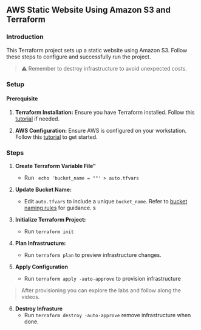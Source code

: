 ## AWS Static Website Using Amazon S3 and Terraform

### Introduction

This Terraform project sets up a static website using Amazon S3. Follow these steps to configure and successfully run the project.

> :warning: Remember to destroy infrastructure to avoid unexpected costs.

### Setup

#### Prerequisite

1. **Terraform Installation:** Ensure you have Terraform installed. Follow this [tutorial](https://developer.hashicorp.com/terraform/tutorials/aws-get-started/install-cli) if needed.

2. **AWS Configuration:** Ensure AWS is configured on your workstation. Follow this [tutorial](https://www.youtube.com/watch?v=gswVHTrRX8I) to get started.

### Steps

1. **Create Terraform Variable File"**

   - Run ` echo 'bucket_name = ""' > auto.tfvars`

2. **Update Bucket Name:**

   - Edit `auto.tfvars` to include a unique `bucket_name`. Refer to [bucket naming rules](https://docs.aws.amazon.com/AmazonS3/latest/userguide/bucketnamingrules.html) for guidance.
     s

3. **Initialize Terraform Project:**

   - Run `terraform init`

4. **Plan Infrastructure:**

   - Run `terraform plan` to preview infrastructure changes.

5. **Apply Configuration**
   - Run `terraform apply -auto-approve` to provision infrastructure

> After provisioning you can explore the labs and follow along the videos.

6. **Destroy Infrasture**
   - Run `terraform destroy -auto-approve` remove infrastructure when done.
